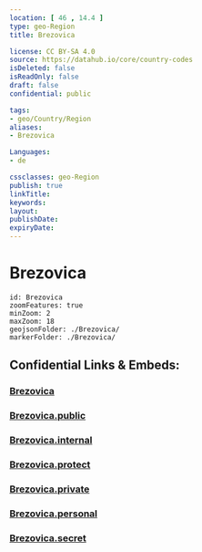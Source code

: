 ```yaml
---
location: [ 46 , 14.4 ] 
type: geo-Region
title: Brezovica

license: CC BY-SA 4.0
source: https://datahub.io/core/country-codes
isDeleted: false
isReadOnly: false
draft: false
confidential: public

tags:
- geo/Country/Region
aliases:
- Brezovica

Languages:
- de

cssclasses: geo-Region
publish: true
linkTitle: 
keywords: 
layout: 
publishDate: 
expiryDate: 
---
```


# Brezovica

```leaflet
id: Brezovica
zoomFeatures: true 
minZoom: 2 
maxZoom: 18
geojsonFolder: ./Brezovica/
markerFolder: ./Brezovica/
```


## Confidential Links & Embeds: 

### [Brezovica](/_Standards/Earth/Continent/Europe/Europe~Central/Slovenia/Regions~Slovenia/Osrednje_slovenska/counties~Osrednjeslovenska/Brezovica.md) 

### [Brezovica.public](/_public/Earth/Continent/Europe/Europe~Central/Slovenia/Regions~Slovenia/Osrednje_slovenska/counties~Osrednjeslovenska/Brezovica.public.md) 

### [Brezovica.internal](/_internal/Earth/Continent/Europe/Europe~Central/Slovenia/Regions~Slovenia/Osrednje_slovenska/counties~Osrednjeslovenska/Brezovica.internal.md) 

### [Brezovica.protect](/_protect/Earth/Continent/Europe/Europe~Central/Slovenia/Regions~Slovenia/Osrednje_slovenska/counties~Osrednjeslovenska/Brezovica.protect.md) 

### [Brezovica.private](/_private/Earth/Continent/Europe/Europe~Central/Slovenia/Regions~Slovenia/Osrednje_slovenska/counties~Osrednjeslovenska/Brezovica.private.md) 

### [Brezovica.personal](/_personal/Earth/Continent/Europe/Europe~Central/Slovenia/Regions~Slovenia/Osrednje_slovenska/counties~Osrednjeslovenska/Brezovica.personal.md) 

### [Brezovica.secret](/_secret/Earth/Continent/Europe/Europe~Central/Slovenia/Regions~Slovenia/Osrednje_slovenska/counties~Osrednjeslovenska/Brezovica.secret.md)

